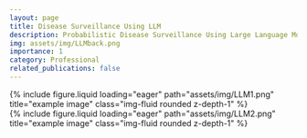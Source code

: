 ```yaml
---
layout: page
title: Disease Surveillance Using LLM
description: Probabilistic Disease Surveillance Using Large Language Model
img: assets/img/LLMback.png
importance: 1
category: Professional
related_publications: false
---
```


<div class="row">
    <div class="col-sm mt-3 mt-md-0">
        {% include figure.liquid loading="eager" path="assets/img/LLM1.png" title="example image" class="img-fluid rounded z-depth-1" %}
    </div>
</div>
<div class="row">
    <div class="col-sm mt-3 mt-md-0">
        {% include figure.liquid loading="eager" path="assets/img/LLM2.png" title="example image" class="img-fluid rounded z-depth-1" %}
    </div>
</div>


